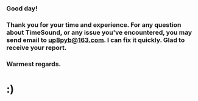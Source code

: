 ### Good day!

### Thank you for your time and experience. For any question about TimeSound, or any issue you've encountered, you may send email to **up8pyb@163.com**. I can fix it quickly. Glad to receive your report.

### Warmest regards.



# :)






